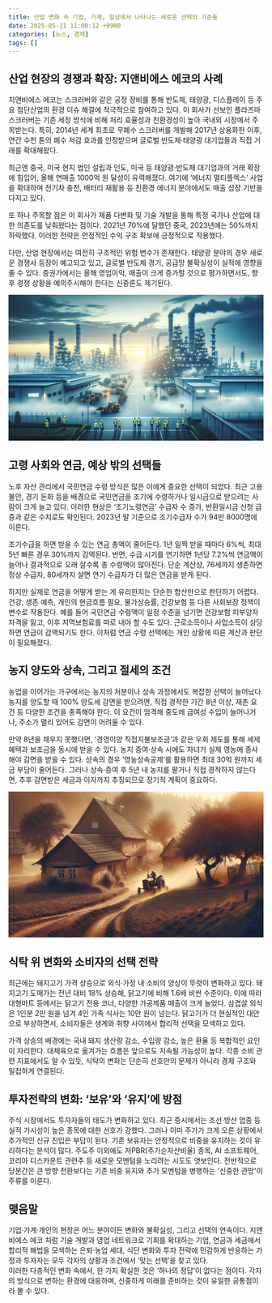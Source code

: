 ```yaml
---
title: 산업 변화 속 기업, 가계, 일상에서 나타나는 새로운 선택의 기준들
date: 2025-05-11 11:00:12 +0900
categories: [뉴스, 경제]
tags: []
---
```


## 산업 현장의 경쟁과 확장: 지앤비에스 에코의 사례

지앤비에스 에코는 스크러버와 같은 공정 장비를 통해 반도체, 태양광, 디스플레이 등 주요 첨단산업의 환경 이슈 해결에 적극적으로 참여하고 있다. 이 회사가 선보인 플라즈마 스크러버는 기존 세정 방식에 비해 처리 효율성과 친환경성이 높아 국내외 시장에서 주목받는다. 특히, 2014년 세계 최초로 무폐수 스크러버를 개발해 2017년 상용화한 이후, 연간 수천 톤의 폐수 저감 효과를 인정받으며 글로벌 반도체·태양광 대기업들과 직접 거래를 확대해왔다.

최근엔 중국, 미국 현지 법인 설립과 인도, 미국 등 태양광·반도체 대기업과의 거래 확장에 힘입어, 올해 연매출 1000억 원 달성이 유력해졌다. 여기에 ‘에너지 멀티플렉스’ 사업을 확대하며 전기차 충전, 배터리 재활용 등 친환경 에너지 분야에서도 매출 성장 기반을 다지고 있다.

또 하나 주목할 점은 이 회사가 제품 다변화 및 기술 개발을 통해 특정 국가나 산업에 대한 의존도를 낮춰왔다는 점이다. 2021년 70%에 달했던 중국, 2023년에는 50%까지 하락했다. 이러한 전략은 안정적인 수익 구조 확보에 긍정적으로 작용했다.

다만, 산업 현장에서는 여전히 구조적인 위험 변수가 존재한다. 태양광 분야의 경우 새로운 경쟁사 등장이 예고되고 있고, 글로벌 반도체 경기, 공급망 불확실성이 실적에 영향을 줄 수 있다. 증권가에서는 올해 영업이익, 매출이 크게 증가할 것으로 평가하면서도, 향후 경쟁 상황을 예의주시해야 한다는 신중론도 제기된다.

![현대적인 산업단지와 공장, 이른 아침 먼지 낀 하늘 아래 노란 조끼를 입은 직원들](assets/img/2025-05-11-a8a6b926-b5df-433f-8ec6-419c861b546a/1746928887145.png)

## 고령 사회와 연금, 예상 밖의 선택들

노후 자산 관리에서 국민연금 수령 방식은 많은 이에게 중요한 선택이 되었다. 최근 고용 불안, 경기 둔화 등을 배경으로 국민연금을 조기에 수령하거나 일시금으로 받으려는 사람이 크게 늘고 있다. 이러한 현상은 ‘조기노령연금’ 수급자 수 증가, 반환일시금 신청 급증과 같은 수치로도 확인된다. 2023년 말 기준으로 조기수급자 수가 94만 8000명에 이른다.

조기수급을 하면 받을 수 있는 연금 총액이 줄어든다. 1년 일찍 받을 때마다 6%씩, 최대 5년 빠른 경우 30%까지 감액된다. 반면, 수급 시기를 연기하면 1년당 7.2%씩 연금액이 늘어나 결과적으로 오래 살수록 총 수령액이 많아진다. 단순 계산상, 76세까지 생존하면 정상 수급자, 80세까지 살면 연기 수급자가 더 많은 연금을 받게 된다.

하지만 실제로 연금을 어떻게 받는 게 유리한지는 단순한 합산만으로 판단하기 어렵다. 건강, 생존 예측, 개인의 현금흐름 필요, 물가상승률, 건강보험 등 다른 사회보장 정책이 변수로 작용한다. 예를 들어 국민연금 수령액이 일정 수준을 넘기면 건강보험 피부양자 자격을 잃고, 이후 지역보험료를 따로 내야 할 수도 있다. 근로소득이나 사업소득이 상당하면 연금이 감액되기도 한다. 이처럼 연금 수령 선택에는 개인 상황에 따른 계산과 판단이 필요해졌다.

## 농지 양도와 상속, 그리고 절세의 조건

농업을 이어가는 가구에서는 농지의 처분이나 상속 과정에서도 복잡한 선택이 늘어났다. 농지를 양도할 때 100% 양도세 감면을 받으려면, 직접 경작한 기간 8년 이상, 재촌 요건 등 다양한 조건을 충족해야 한다. 이 요건이 엄격해 중도에 급여성 수입이 늘어나거나, 주소가 멀리 있어도 감면이 어려울 수 있다.

만약 8년을 채우지 못했다면, ‘경영이양 직접지불보조금’과 같은 우회 제도를 통해 세제 혜택과 보조금을 동시에 받을 수 있다. 농지 증여·상속 시에도 자녀가 실제 영농에 종사해야 감면을 받을 수 있다. 상속의 경우 ‘영농상속공제’를 활용하면 최대 30억 원까지 세금 부담이 줄어든다. 그러나 상속·증여 후 5년 내 농지를 팔거나 직접 경작하지 않는다면, 추후 감면받은 세금과 이자까지 추징되므로 장기적 계획이 중요하다.

![오래된 시골 농가 앞 나뭇길, 먼지 쌓인 트랙터와 땅을 고르는 중년 농부의 모습](assets/img/2025-05-11-a8a6b926-b5df-433f-8ec6-419c861b546a/1746928916710.png)

## 식탁 위 변화와 소비자의 선택 전략

최근에는 돼지고기 가격 상승으로 외식·가정 내 소비의 양상이 뚜렷이 변화하고 있다. 돼지고기 도매가는 전년 대비 18% 상승해, 닭고기에 비해 1.6배 비싼 수준이다. 이에 따라 대형마트 등에서는 닭고기 전용 코너, 다양한 가공제품 매출이 크게 늘었다. 삼겹살 외식은 1인분 2만 원을 넘겨 4인 가족 식사는 10만 원이 넘는다. 닭고기가 더 현실적인 대안으로 부상하면서, 소비자들은 생계와 취향 사이에서 합리적 선택을 모색하고 있다.

가격 상승의 배경에는 국내 돼지 생산량 감소, 수입량 감소, 높은 환율 등 복합적인 요인이 자리한다. 대체육으로 옮겨가는 흐름은 앞으로도 지속될 가능성이 높다. 각종 소비 관련 지표에서도 알 수 있듯, 식탁의 변화는 단순히 선호만의 문제가 아니라 경제 구조와 밀접하게 연결된다.

## 투자전략의 변화: ‘보유’와 ‘유지’에 방점

주식 시장에서도 투자자들의 태도가 변화하고 있다. 최근 증시에서는 조선·방산 업종 등 실적 가시성이 높은 종목에 대한 선호가 강했다. 그러나 이미 주가가 크게 오른 상황에서 추가적인 신규 진입은 부담이 된다. 기존 보유자는 안정적으로 비중을 유지하는 것이 유리하다는 분석이 많다. 주도주 이외에도 저PBR(주가순자산비율) 종목, AI 소프트웨어, 코리아 디스카운트 관련주 등 새로운 모멘텀을 노리려는 시도도 엿보인다. 전반적으로 당분간은 큰 방향 전환보다는 기존 비중 유지와 추가 모멘텀을 병행하는 '신중한 관망'이 주류를 이룬다.

## 맺음말

기업·가계·개인의 현장은 어느 분야이든 변화와 불확실성, 그리고 선택의 연속이다. 지앤비에스 에코 처럼 기술 개발과 영업 네트워크로 기회를 확대하는 기업, 연금과 세금에서 합리적 해법을 모색하는 은퇴·농업 세대, 식단 변화와 투자 전략에 민감하게 반응하는 가정과 투자자는 모두 각자의 상황과 조건에서 ‘맞는 선택’을 찾고 있다.  
이러한 다층적인 변화 속에서, 한 가지 확실한 것은 ‘하나의 정답’이 없다는 점이다. 각자의 방식으로 변하는 환경에 대응하며, 신중하게 미래를 준비하는 것이 유일한 공통점이라 볼 수 있다.